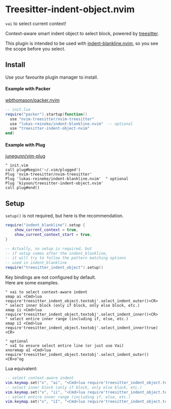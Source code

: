 # Treesitter-indent-object.nvim

`vai` to select current context!

Context-aware smart indent object to select block, powered by [treesitter](https://github.com/nvim-treesitter/nvim-treesitter).

This plugin is intended to be used with [indent-blankline.nvim](https://github.com/lukas-reineke/indent-blankline.nvim),
so you see the scope before you select.

## Install

Use your favourite plugin manager to install.

#### Example with Packer

[wbthomason/packer.nvim](https://github.com/wbthomason/packer.nvim)

```lua
-- init.lua
require("packer").startup(function()
  use "nvim-treesitter/nvim-treesitter"
  use "lukas-reineke/indent-blankline.nvim"  -- optional
  use "treesitter-indent-object-nvim"
end)
```

#### Example with Plug

[junegunn/vim-plug](https://github.com/junegunn/vim-plug)

```vim
" init.vim
call plug#begin('~/.vim/plugged')
Plug 'nvim-treesitter/nvim-treesitter'
Plug 'lukas-reineke/indent-blankline.nvim'  " optional
Plug 'kiyoon/treesitter-indent-object.nvim'
call plug#end()
```

## Setup

`setup()` is not required, but here is the recommendation.

```lua
require("indent_blankline").setup {
    show_current_context = true,
    show_current_context_start = true,
}

-- Actually, no setup is required, but
-- if setup comes after the indent_blankline,
-- it will try to follow the pattern matching options
-- used in indent_blankline
require("treesitter_indent_object").setup()
```

Key bindings are not configured by default.  
Here are some examples.

```vim
" vai to select context-aware indent
xmap ai <Cmd>lua require'treesitter_indent_object.textobj'.select_indent_outer()<CR>
" select inner block (only if block, only else block, etc.)
xmap ii <Cmd>lua require'treesitter_indent_object.textobj'.select_indent_inner()<CR>
" select entire inner range (including if, else, etc.)
xmap iI <Cmd>lua require'treesitter_indent_object.textobj'.select_indent_inner(true)<CR>

" optional
" vaI to ensure select entire line (or just use Vai)
xnoremap aI <Cmd>lua require'treesitter_indent_object.textobj'.select_indent_outer()<CR>o^og
```

Lua equivalent:  

```lua
-- select context-aware indent
vim.keymap.set("x", "ai", "<Cmd>lua require'treesitter_indent_object.textobj'.select_indent_outer()<CR>")
-- select inner block (only if block, only else block, etc.)
vim.keymap.set("x", "ii", "<Cmd>lua require'treesitter_indent_object.textobj'.select_indent_inner()<CR>")
-- select entire inner range (including if, else, etc.)
vim.keymap.set("x", "iI", "<Cmd>lua require'treesitter_indent_object.textobj'.select_indent_inner(true)<CR>")
```

